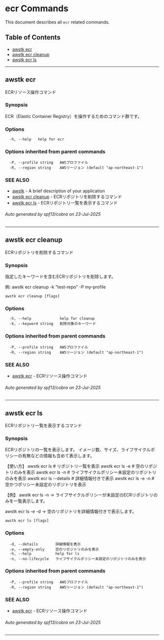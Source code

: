 # ecr Commands

This document describes all `ecr` related commands.

## Table of Contents

- [awstk ecr](#awstk-ecr)
- [awstk ecr cleanup](#awstk-ecr-cleanup)
- [awstk ecr ls](#awstk-ecr-ls)

---

## awstk ecr

ECRリソース操作コマンド

### Synopsis

ECR（Elastic Container Registry）を操作するためのコマンド群です。

### Options

```
  -h, --help   help for ecr
```

### Options inherited from parent commands

```
  -P, --profile string   AWSプロファイル
  -R, --region string    AWSリージョン (default "ap-northeast-1")
```

### SEE ALSO

* [awstk](awstk.md)	 - A brief description of your application
* [awstk ecr cleanup](awstk_ecr_cleanup.md)	 - ECRリポジトリを削除するコマンド
* [awstk ecr ls](awstk_ecr_ls.md)	 - ECRリポジトリ一覧を表示するコマンド

###### Auto generated by spf13/cobra on 23-Jul-2025

---

## awstk ecr cleanup

ECRリポジトリを削除するコマンド

### Synopsis

指定したキーワードを含むECRリポジトリを削除します。

例:
  awstk ecr cleanup -k "test-repo" -P my-profile

```
awstk ecr cleanup [flags]
```

### Options

```
  -h, --help             help for cleanup
  -k, --keyword string   削除対象のキーワード
```

### Options inherited from parent commands

```
  -P, --profile string   AWSプロファイル
  -R, --region string    AWSリージョン (default "ap-northeast-1")
```

### SEE ALSO

* [awstk ecr](awstk_ecr.md)	 - ECRリソース操作コマンド

###### Auto generated by spf13/cobra on 23-Jul-2025

---

## awstk ecr ls

ECRリポジトリ一覧を表示するコマンド

### Synopsis

ECRリポジトリの一覧を表示します。
イメージ数、サイズ、ライフサイクルポリシーの有無などの情報も含めて表示します。

【使い方】
  awstk ecr ls                    # リポジトリ一覧を表示
  awstk ecr ls -e                 # 空のリポジトリのみを表示
  awstk ecr ls -n                 # ライフサイクルポリシー未設定のリポジトリのみを表示
  awstk ecr ls --details          # 詳細情報付きで表示
  awstk ecr ls -e -n              # 空かつポリシー未設定のリポジトリを表示

【例】
  awstk ecr ls -n
  → ライフサイクルポリシーが未設定のECRリポジトリのみを一覧表示します。
  
  awstk ecr ls -e -d
  → 空のリポジトリを詳細情報付きで表示します。

```
awstk ecr ls [flags]
```

### Options

```
  -d, --details        詳細情報を表示
  -e, --empty-only     空のリポジトリのみを表示
  -h, --help           help for ls
  -n, --no-lifecycle   ライフサイクルポリシー未設定のリポジトリのみを表示
```

### Options inherited from parent commands

```
  -P, --profile string   AWSプロファイル
  -R, --region string    AWSリージョン (default "ap-northeast-1")
```

### SEE ALSO

* [awstk ecr](awstk_ecr.md)	 - ECRリソース操作コマンド

###### Auto generated by spf13/cobra on 23-Jul-2025

---

